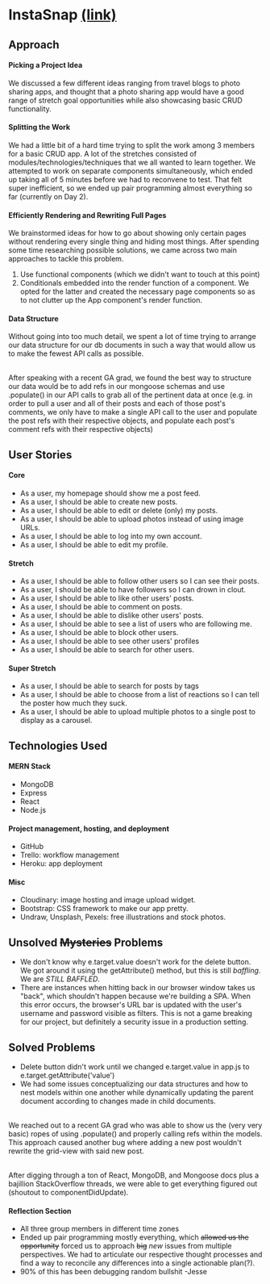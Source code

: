 # InstaSnap [(link)](http://instasnap-ga.herokuapp.com)

## Approach
#### Picking a Project Idea
We discussed a few different ideas ranging from travel blogs to photo sharing apps, and thought that a photo sharing app would have a good range of stretch goal opportunities while also showcasing basic CRUD functionality.

#### Splitting the Work
We had a little bit of a hard time trying to split the work among 3 members for a basic CRUD app. A lot of the stretches consisted of modules/technologies/techniques that we all wanted to learn together. We attempted to work on separate components simultaneously, which ended up taking all of 5 minutes before we had to reconvene to test. That felt super inefficient, so we ended up pair programming almost everything so far (currently on Day 2).

#### Efficiently Rendering and Rewriting Full Pages
We brainstormed ideas for how to go about showing only certain pages without rendering every single thing and hiding most things. After spending some time researching possible solutions, we came across two main approaches to tackle this problem.
 1. Use functional components (which we didn't want to touch at this point)
 2. Conditionals embedded into the render function of a component.
We opted for the latter and created the necessary page components so as to not clutter up the App component's render function.

#### Data Structure
Without going into too much detail, we spent a lot of time trying to arrange our data structure for our db documents in such a way that would allow us to make the fewest API calls as possible.<br><br>

After speaking with a recent GA grad, we found the best way to structure our data would be to add refs in our mongoose schemas and use .populate() in our API calls to grab all of the pertinent data at once (e.g. in order to pull a user and all of their posts and each of those post's comments, we only have to make a single API call to the user and populate the post refs with their respective objects, and populate each post's comment refs with their respective objects)

## User Stories
#### Core
- As a user, my homepage should show me a post feed.
- As a user, I should be able to create new posts.
- As a user, I should be able to edit or delete (only) my posts.
- As a user, I should be able to upload photos instead of using image URLs.
- As a user, I should be able to log into my own account.
- As a user, I should be able to edit my profile.

#### Stretch
- As a user, I should be able to follow other users so I can see their posts.
- As a user, I should be able to have followers so I can drown in clout.
- As a user, I should be able to like other users' posts.
- As a user, I should be able to comment on posts.
- As a user, I should be able to dislike other users' posts.
- As a user, I should be able to see a list of users who are following me.
- As a user, I should be able to block other users.
- As a user, I should be able to see other users' profiles
- As a user, I should be able to search for other users.

#### Super Stretch
- As a user, I should be able to search for posts by tags
- As a user, I should be able to choose from a list of reactions so I can tell the poster how much they suck.
- As a user, I should be able to upload multiple photos to a single post to display as a carousel.

## Technologies Used
#### MERN Stack
- MongoDB
- Express
- React
- Node.js

#### Project management, hosting, and deployment
- GitHub
- Trello: workflow management
- Heroku: app deployment

#### Misc
- Cloudinary: image hosting and image upload widget.
- Bootstrap: CSS framework to make our app pretty.
- Undraw, Unsplash, Pexels: free illustrations and stock photos.

## Unsolved ~~Mysteries~~ Problems
- We don't know why e.target.value doesn't work for the delete button. We got around it using the getAttribute() method, but this is still <em>baffling</em>. We are <em>STILL BAFFLED</em>.
- There are instances when hitting back in our browser window takes us "back", which shouldn't happen because we're building a SPA. When this error occurs, the browser's URL bar is updated with the user's username and password visible as filters. This is not a game breaking for our project, but definitely a security issue in a production setting.

## Solved Problems
- Delete button didn't work until we changed e.target.value in app.js to e.target.getAttribute('value')
- We had some issues conceptualizing our data structures and how to nest models within one another while dynamically updating the parent document according to changes made in child documents.<br><br>

We reached out to a recent GA grad who was able to show us the (very very basic) ropes of using .populate() and properly calling refs within the models. This approach caused another bug where adding a new post wouldn't rewrite the grid-view with said new post.<br><br>

After digging through a ton of React, MongoDB, and Mongoose docs plus a bajillion StackOverflow threads, we were able to get everything figured out (shoutout to componentDidUpdate).

#### Reflection Section
- All three group members in different time zones
- Ended up pair programming mostly everything, which ~~allowed us the opportunity~~ forced us to approach ~~big~~ <em>new</em> issues from multiple perspectives. We had to articulate our respective thought processes and find a way to reconcile any differences into a single actionable plan(?).
- 90% of this has been debugging random bullshit -Jesse
